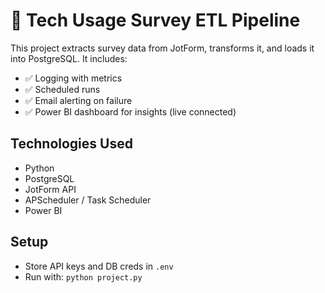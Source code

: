 # 🧪 Tech Usage Survey ETL Pipeline

This project extracts survey data from JotForm, transforms it, and loads it into PostgreSQL. It includes:
- ✅ Logging with metrics
- ✅ Scheduled runs
- ✅ Email alerting on failure
- ✅ Power BI dashboard for insights (live connected)

## Technologies Used
- Python
- PostgreSQL
- JotForm API
- APScheduler / Task Scheduler
- Power BI

## Setup
- Store API keys and DB creds in `.env`
- Run with: `python project.py`
